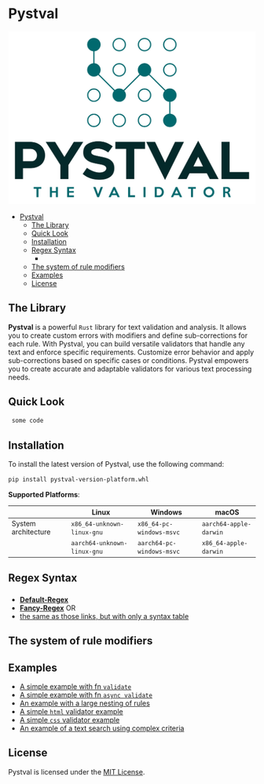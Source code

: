 # Pystval 

<p align="center">
  <kbd>
    <img src="docs/images/logo_b.svg" alt="Logo" width="600"/>
  </kbd>
</p>

- [Pystval](#pystval)
  - [The Library](#the-library)
  - [Quick Look](#quick-look)
  - [Installation](#installation)
  - [Regex Syntax](#regex-syntax)
    - [](#)
  - [The system of rule modifiers](#the-system-of-rule-modifiers)
  - [Examples](#examples)
  - [License](#license)



## The Library

**Pystval** is a powerful `Rust` library for text validation and analysis. It allows you to create custom errors with modifiers and define sub-corrections for each rule. With Pystval, you can build versatile validators that handle any text and enforce specific requirements. Customize error behavior and apply sub-corrections based on specific cases or conditions. Pystval empowers you to create accurate and adaptable validators for various text processing needs.

## Quick Look

```python
 some code
```


## Installation

To install the latest version of Pystval, use the following command:
```bash
pip install pystval-version-platform.whl
```
**Supported Platforms**:

|                     | **Linux**                   | **Windows**               | **macOS**              |
| ------------------- | --------------------------- | ------------------------- | ---------------------- |
| System architecture | `x86_64-unknown-linux-gnu`  | `x86_64-pc-windows-msvc`  | `aarch64-apple-darwin` |
|                     | `aarch64-unknown-linux-gnu` | `aarch64-pc-windows-msvc` | `x86_64-apple-darwin`  |

## Regex Syntax

### 
- [**Default-Regex**](https://docs.rs/regex/latest/regex/#syntax)
- [**Fancy-Regex**](https://docs.rs/fancy-regex/latest/fancy_regex/#syntax)
OR
- [the same as those links, but with only a syntax table ](docs/syntax_regex/regex.md)

## The system of rule modifiers

## Examples
- [A simple example with fn `validate`](docs/examples/example_1.md)
- [A simple example with fn `async validate`](docs/examples/example_2.md)
- [An example with a large nesting of rules](docs/examples/example_3.md)
- [A simple `html` validator example](docs/examples/example_4.md)
- [A simple `css` validator example](docs/examples/example_5.md)
- [An example of a text search using complex criteria](docs/examples/example_6.md)


## License

Pystval is licensed under the [MIT License](LICENSE).